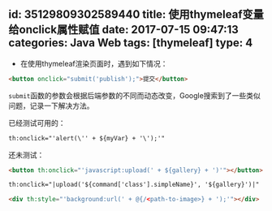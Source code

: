 id: 35129809302589440
title: 使用thymeleaf变量给onclick属性赋值
date: 2017-07-15 09:47:13
categories: Java Web
tags: [thymeleaf]
type: 4
---------
- 在使用thymeleaf渲染页面时，遇到如下情况：
```html
<button onclick="submit('publish');">提交</button>
```
`submit`函数的参数会根据后端参数的不同而动态改变，Google搜索到了一些类似问题，记录一下解决方法。

已经测试可用的：
```html
th:onclick="'alert(\'' + ${myVar} + '\');'"
```
还未测试：
```html
<button th:onclick="'javascript:upload(' + ${gallery} + ')'"></button>

th:onclick="|upload('${command['class'].simpleName}', '${gallery}')|"

<div th:style="'background:url(' + @{/<path-to-image>} + ');'"></div>

```
